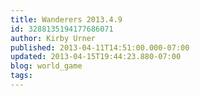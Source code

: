```yaml
---
title: Wanderers 2013.4.9
id: 3288135194177686071
author: Kirby Urner
published: 2013-04-11T14:51:00.000-07:00
updated: 2013-04-15T19:44:23.880-07:00
blog: world_game
tags: 
---
```


